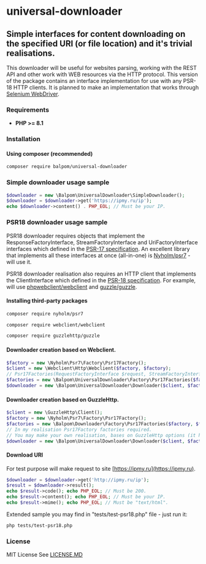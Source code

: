 # universal-downloader
## Simple interfaces for content downloading on the specified URI (or file location) and it's trivial realisations.

This downloader will be useful for websites parsing, working with the REST API and other work with WEB resources via the HTTP protocol.
This version of the package contains an interface implementation for use with any PSR-18 HTTP clients.
It is planned to make an implementation that works through [Selenium WebDriver](https://github.com/php-webdriver/php-webdriver).

### Requirements 
- **PHP >= 8.1**

### Installation
#### Using composer (recommended)
```bash
composer require balpom/universal-downloader
```

### Simple downloader usage sample

```php
$downloader = new \Balpom\UniversalDownloader\SimpleDownloader();
$downloader = $downloader->get('https://ipmy.ru/ip');
echo $downloader->content() . PHP_EOL; // Must be your IP.
```

### PSR18 downloader usage sample
PSR18 downloader requires objects that implement the ResponseFactoryInterface, StreamFactoryInterface and UriFactoryInterface interfaces which defined in the [PSR-17 specification](https://www.php-fig.org/psr/psr-17/).
An excellent library that implements all these interfaces at once (all-in-one) is [Nyholm/psr7](https://github.com/Nyholm/psr7) - will use it.

PSR18 downloader realisation also requires an HTTP client that implements the ClientInterface which defined in the [PSR-18 specification](https://www.php-fig.org/psr/psr-18/). For example, will use [phpwebclient/webclient](https://github.com/phpwebclient/webclient) and [guzzle/guzzle](https://github.com/guzzle/guzzle).

#### Installing third-party packages
```bash
composer require nyholm/psr7
```
```bash
composer require webclient/webclient
```
```bash
composer require guzzlehttp/guzzle
```

#### Downloader creation based on Webclient.
```php
$factory = new \Nyholm\Psr7\Factory\Psr17Factory();
$client = new \Webclient\Http\Webclient($factory, $factory);
// Psr17Factories(RequestFactoryInterface $request, StreamFactoryInterface $stream, UriFactoryInterface $uri)
$factories = new \Balpom\UniversalDownloader\Factory\Psr17Factories($factory, $factory, $factory, $factory);
$downloader = new \Balpom\UniversalDownloader\Downloader($client, $factoryies);
```

#### Downloader creation based on GuzzleHttp.
```php
$client = new \GuzzleHttp\Client();
$factory = new \Nyholm\Psr7\Factory\Psr17Factory();
$factories = new \Balpom\Downloader\Factory\Psr17Factories($factory, $factory, $factory, $factory);
// In my realisation Psr17Factory factories required.
// You may make your own realisation, bases on GuzzleHttp options (it has own Psr17Factory).
$downloader = new \Balpom\UniversalDownloader\Downloader($client, $factoryies);
```

#### Download URI
For test purpose will make request to site [https://ipmy.ru](https://ipmy.ru).
```php
$downloader = $downloader->get('http://ipmy.ru/ip');
$result = $downloader->result();
echo $result->code(); echo PHP_EOL; // Must be 200.
echo $result->content(); echo PHP_EOL; // Must be your IP.
echo $result->mime(); echo PHP_EOL; // Must be "text/html".
```

Extended sample you may find in "tests/test-psr18.php" file - just run it:
```bash
php tests/test-psr18.php
```

### License
MIT License See [LICENSE.MD](LICENSE.MD)
